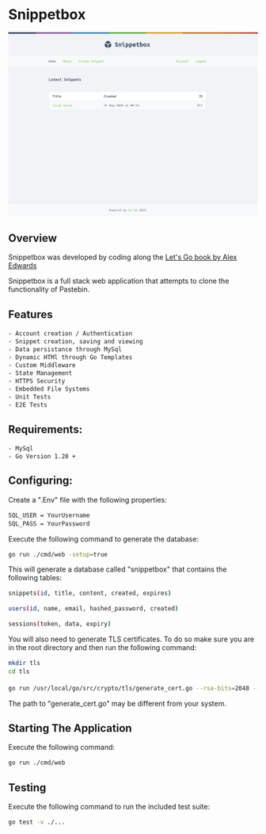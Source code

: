 # Snippetbox

![Snippet Box Front Page](snippetbox.png)

## Overview

Snippetbox was developed by coding along the [Let's Go book by Alex Edwards](https://lets-go.alexedwards.net/)

Snippetbox is a full stack web application that attempts to clone the functionality of Pastebin.

## Features

    - Account creation / Authentication
    - Snippet creation, saving and viewing
    - Data persistance through MySql
    - Dynamic HTMl through Go Templates
    - Custom Middleware
    - State Management
    - HTTPS Security
    - Embedded File Systems
    - Unit Tests
    - E2E Tests

## Requirements:
    - MySql
    - Go Version 1.20 +

## Configuring:
Create a ".Env" file with the following properties:
```sh
SQL_USER = YourUsername
SQL_PASS = YourPassword
```
Execute the following command to generate the database:
```sh
go run ./cmd/web -setup=true
```

This will generate a database called "snippetbox" that contains the following tables:
```sh
snippets(id, title, content, created, expires)
```

```sh
users(id, name, email, hashed_password, created)
```

```sh
sessions(token, data, expiry)
```

You will also need to generate TLS certificates.
To do so make sure you are in the root directory and then run the following command:

```sh
mkdir tls
cd tls

go run /usr/local/go/src/crypto/tls/generate_cert.go --rsa-bits=2048 --host=localhost
```

The path to "generate_cert.go" may be different from your system.


## Starting The Application
Execute the following command:
```sh
go run ./cmd/web
```

## Testing
Execute the following command to run the included test suite:
```sh
go test -v ./...
```
